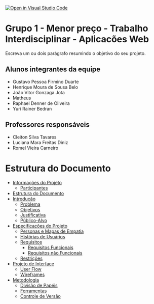 [![Open in Visual Studio Code](https://classroom.github.com/assets/open-in-vscode-c66648af7eb3fe8bc4f294546bfd86ef473780cde1dea487d3c4ff354943c9ae.svg)](https://classroom.github.com/online_ide?assignment_repo_id=8497905&assignment_repo_type=AssignmentRepo)
# Grupo 1 - Menor preço - Trabalho Interdisciplinar - Aplicacões Web


Escreva um ou dois  parágrafo resumindo o objetivo do seu projeto.

## Alunos integrantes da equipe

* Gustavo Pessoa Firmino Duarte
* Henrique Moura de Sousa Belo
* João Vitor Gonzaga Jota 
* Matheus
* Raphael Denner de Oliveira
* Yuri Rainer Bedran

## Professores responsáveis


* Cleiton Silva Tavares
* Luciana Mara Freitas Diniz
* Romel Vieira Carneiro



# Estrutura do Documento

- [Informações do Projeto](#informações-do-projeto)
  - [Participantes](#participantes)
- [Estrutura do Documento](#estrutura-do-documento)
- [Introdução](#introdução)
  - [Problema](#problema)
  - [Objetivos](#objetivos)
  - [Justificativa](#justificativa)
  - [Público-Alvo](#público-alvo)
- [Especificações do Projeto](#especificações-do-projeto)
  - [Personas e Mapas de Empatia](#personas-e-mapas-de-empatia)
  - [Histórias de Usuários](#histórias-de-usuários)
  - [Requisitos](#requisitos)
    - [Requisitos Funcionais](#requisitos-funcionais)
    - [Requisitos não Funcionais](#requisitos-não-funcionais)
  - [Restrições](#restrições)
- [Projeto de Interface](#projeto-de-interface)
  - [User Flow](#user-flow)
  - [Wireframes](#wireframes)
- [Metodologia](#metodologia)
  - [Divisão de Papéis](#divisão-de-papéis)
  - [Ferramentas](#ferramentas)
  - [Controle de Versão](#controle-de-versão)
